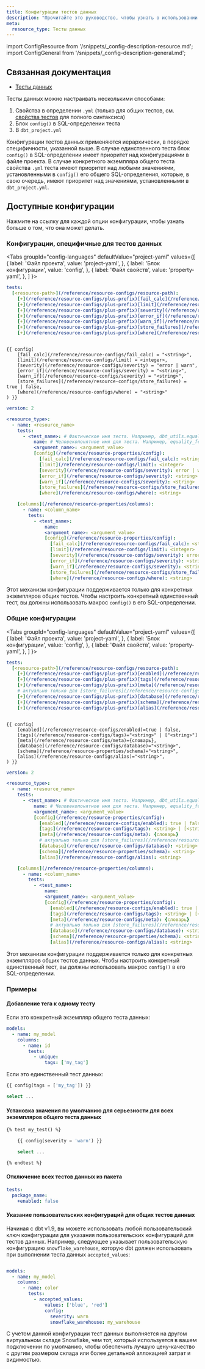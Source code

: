 ```yaml
---
title: Конфигурации тестов данных
description: "Прочитайте это руководство, чтобы узнать о использовании конфигураций тестов данных в dbt."
meta:
  resource_type: Тесты данных
---
```

import ConfigResource from '/snippets/_config-description-resource.md';
import ConfigGeneral from '/snippets/_config-description-general.md';


## Связанная документация

* [Тесты данных](/docs/build/data-tests)

Тесты данных можно настраивать несколькими способами:
1. Свойства в определении `.yml` (только для общих тестов, см. [свойства тестов](/reference/resource-properties/data-tests) для полного синтаксиса)
2. Блок `config()` в SQL-определении теста
3. В `dbt_project.yml`

Конфигурации тестов данных применяются иерархически, в порядке специфичности, указанной выше. В случае единственного теста блок `config()` в SQL-определении имеет приоритет над конфигурациями в файле проекта. В случае конкретного экземпляра общего теста свойства `.yml` теста имеют приоритет над любыми значениями, установленными в `config()` его общего SQL-определения, которые, в свою очередь, имеют приоритет над значениями, установленными в `dbt_project.yml`.

## Доступные конфигурации

Нажмите на ссылку для каждой опции конфигурации, чтобы узнать больше о том, что она может делать.

### Конфигурации, специфичные для тестов данных

<ConfigResource meta={frontMatter.meta} />

<Tabs
  groupId="config-languages"
  defaultValue="project-yaml"
  values={[
    { label: 'Файл проекта', value: 'project-yaml', },
    { label: 'Блок конфигурации', value: 'config', },
    { label: 'Файл свойств', value: 'property-yaml', },
  ]
}>
<TabItem value="project-yaml">

<File name='dbt_project.yml'>

```yaml
tests:
  [<resource-path>](/reference/resource-configs/resource-path):
    [+](/reference/resource-configs/plus-prefix)[fail_calc](/reference/resource-configs/fail_calc): <string>
    [+](/reference/resource-configs/plus-prefix)[limit](/reference/resource-configs/limit): <integer>
    [+](/reference/resource-configs/plus-prefix)[severity](/reference/resource-configs/severity): error | warn
    [+](/reference/resource-configs/plus-prefix)[error_if](/reference/resource-configs/severity): <string>
    [+](/reference/resource-configs/plus-prefix)[warn_if](/reference/resource-configs/severity): <string>
    [+](/reference/resource-configs/plus-prefix)[store_failures](/reference/resource-configs/store_failures): true | false
    [+](/reference/resource-configs/plus-prefix)[where](/reference/resource-configs/where): <string>

```

</File>

</TabItem>


<TabItem value="config">

```jinja

{{ config(
    [fail_calc](/reference/resource-configs/fail_calc) = "<string>",
    [limit](/reference/resource-configs/limit) = <integer>,
    [severity](/reference/resource-configs/severity) = "error | warn",
    [error_if](/reference/resource-configs/severity) = "<string>",
    [warn_if](/reference/resource-configs/severity) = "<string>",
    [store_failures](/reference/resource-configs/store_failures) = true | false,
    [where](/reference/resource-configs/where) = "<string>"
) }}

```


</TabItem>

<TabItem value="property-yaml">

```yaml
version: 2

<resource_type>:
  - name: <resource_name>
    tests:
      - <test_name>: # Фактическое имя теста. Например, dbt_utils.equality
          name: # Человекопонятное имя для теста. Например, equality_fct_test_coverage
          <argument_name>: <argument_value>
          [config](/reference/resource-properties/config):
            [fail_calc](/reference/resource-configs/fail_calc): <string>
            [limit](/reference/resource-configs/limit): <integer>
            [severity](/reference/resource-configs/severity): error | warn
            [error_if](/reference/resource-configs/severity): <string>
            [warn_if](/reference/resource-configs/severity): <string>
            [store_failures](/reference/resource-configs/store_failures): true | false
            [where](/reference/resource-configs/where): <string>

    [columns](/reference/resource-properties/columns):
      - name: <column_name>
        tests:
          - <test_name>:
              name: 
              <argument_name>: <argument_value>
              [config](/reference/resource-properties/config):
                [fail_calc](/reference/resource-configs/fail_calc): <string>
                [limit](/reference/resource-configs/limit): <integer>
                [severity](/reference/resource-configs/severity): error | warn
                [error_if](/reference/resource-configs/severity): <string>
                [warn_if](/reference/resource-configs/severity): <string>
                [store_failures](/reference/resource-configs/store_failures): true | false
                [where](/reference/resource-configs/where): <string>
```

Этот механизм конфигурации поддерживается только для конкретных экземпляров общих тестов. Чтобы настроить конкретный единственный тест, вы должны использовать макрос `config()` в его SQL-определении.


</TabItem>

</Tabs>


### Общие конфигурации

<ConfigGeneral />

<Tabs
  groupId="config-languages"
  defaultValue="project-yaml"
  values={[
    { label: 'Файл проекта', value: 'project-yaml', },
    { label: 'Блок конфигурации', value: 'config', },
    { label: 'Файл свойств', value: 'property-yaml', },
  ]
}>
<TabItem value="project-yaml">


<File name='dbt_project.yml'>

```yaml
tests:
  [<resource-path>](/reference/resource-configs/resource-path):
    [+](/reference/resource-configs/plus-prefix)[enabled](/reference/resource-configs/enabled): true | false
    [+](/reference/resource-configs/plus-prefix)[tags](/reference/resource-configs/tags): <string> | [<string>]
    [+](/reference/resource-configs/plus-prefix)[meta](/reference/resource-configs/meta): {словарь}
    # актуально только для [store_failures](/reference/resource-configs/store_failures)
    [+](/reference/resource-configs/plus-prefix)[database](/reference/resource-configs/database): <string>
    [+](/reference/resource-configs/plus-prefix)[schema](/reference/resource-properties/schema): <string>
    [+](/reference/resource-configs/plus-prefix)[alias](/reference/resource-configs/alias): <string>
```
</File>

</TabItem>

<TabItem value="config">


```jinja

{{ config(
    [enabled](/reference/resource-configs/enabled)=true | false,
    [tags](/reference/resource-configs/tags)="<string>" | ["<string>"]
    [meta](/reference/resource-configs/meta)={словарь},
    [database](/reference/resource-configs/database)="<string>",
    [schema](/reference/resource-properties/schema)="<string>",
    [alias](/reference/resource-configs/alias)="<string>",
) }}

```

</TabItem>

<TabItem value="property-yaml">

```yaml
version: 2

<resource_type>:
  - name: <resource_name>
    tests:
      - <test_name>: # Фактическое имя теста. Например, dbt_utils.equality
          name: # Человекопонятное имя для теста. Например, equality_fct_test_coverage
          <argument_name>: <argument_value>
          [config](/reference/resource-properties/config):
            [enabled](/reference/resource-configs/enabled): true | false
            [tags](/reference/resource-configs/tags): <string> | [<string>]
            [meta](/reference/resource-configs/meta): {словарь}
            # актуально только для [store_failures](/reference/resource-configs/store_failures)
            [database](/reference/resource-configs/database): <string>
            [schema](/reference/resource-properties/schema): <string>
            [alias](/reference/resource-configs/alias): <string>

    [columns](/reference/resource-properties/columns):
      - name: <column_name>
        tests:
          - <test_name>:
              name: 
              <argument_name>: <argument_value>
              [config](/reference/resource-properties/config):
                [enabled](/reference/resource-configs/enabled): true | false
                [tags](/reference/resource-configs/tags): <string> | [<string>]
                [meta](/reference/resource-configs/meta): {словарь}
                # актуально только для [store_failures](/reference/resource-configs/store_failures)
                [database](/reference/resource-configs/database): <string>
                [schema](/reference/resource-properties/schema): <string>
                [alias](/reference/resource-configs/alias): <string>
```

Этот механизм конфигурации поддерживается только для конкретных экземпляров общих тестов данных. Чтобы настроить конкретный единственный тест, вы должны использовать макрос `config()` в его SQL-определении.


</TabItem>


</Tabs>

### Примеры

#### Добавление тега к одному тесту

Если это конкретный экземпляр общего теста данных:

<File name='models/<filename>.yml'>

```yml
models:
  - name: my_model
    columns:
      - name: id
        tests:
          - unique:
              tags: ['my_tag']
```

</File>

Если это единственный тест данных:

<File name='tests/<filename>.sql'>

```sql
{{ config(tags = ['my_tag']) }}

select ...
```

</File>

#### Установка значения по умолчанию для серьезности для всех экземпляров общего теста данных

<File name='macros/<filename>.sql'>

```sql
{% test my_test() %}

    {{ config(severity = 'warn') }}

    select ...

{% endtest %}
```

</File>

#### Отключение всех тестов данных из пакета

<File name='dbt_project.yml'>

```yml
tests:
  package_name:
    +enabled: false
```

</File>

#### Указание пользовательских конфигураций для общих тестов данных

Начиная с dbt v1.9, вы можете использовать любой пользовательский ключ конфигурации для указания пользовательских конфигураций для тестов данных. Например, следующее указывает пользовательскую конфигурацию `snowflake_warehouse`, которую dbt должен использовать при выполнении теста данных `accepted_values`:

```yml

models:
  - name: my_model
    columns:
      - name: color
        tests:
          - accepted_values:
              values: ['blue', 'red']
              config:
                severity: warn
                snowflake_warehouse: my_warehouse

```

С учетом данной конфигурации тест данных выполняется на другом виртуальном складе Snowflake, чем тот, который используется в вашем подключении по умолчанию, чтобы обеспечить лучшую цену-качество с другим размером склада или более детальной аллокацией затрат и видимостью.